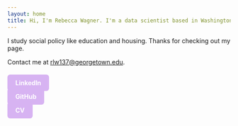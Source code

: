 ```yaml
---
layout: home
title: Hi, I'm Rebecca Wagner. I'm a data scientist based in Washington, D.C.
---
```


I study social policy like education and housing. Thanks for checking out my page.

Contact me at rlw137@georgetown.edu.

<div style="margin-top:30px;">
  <a href="www.linkedin.com/in/rebeccawagner01" target="_blank"
     style="padding:10px 18px; background-color:#d7b3f2; color:white; border-radius:6px; text-decoration:none; margin-right:8px; font-weight:bold;">
     LinkedIn
  </a>

  <a href="https://github.com/rebeccalwagner" target="_blank"
     style="padding:10px 18px; background-color:#d7b3f2; color:white; border-radius:6px; text-decoration:none; margin-right:8px; font-weight:bold;">
     GitHub
  </a>

  <a href="{{ '/assets/files/placeholder_resume.pdf' | relative_url }}" 
     target="_blank" 
     style="padding:10px 18px; background-color:#d7b3f2; color:white; border-radius:6px; text-decoration:none; font-weight:bold;">
     CV
  </a>
</div>